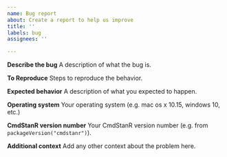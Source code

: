 ```yaml
---
name: Bug report
about: Create a report to help us improve
title: ''
labels: bug
assignees: ''

---
```


**Describe the bug**
A description of what the bug is.

**To Reproduce**
Steps to reproduce the behavior.

**Expected behavior**
A description of what you expected to happen.

**Operating system**
Your operating system (e.g. mac os x 10.15, windows 10, etc.)

**CmdStanR version number**
Your CmdStanR version number (e.g. from `packageVersion("cmdstanr")`). 

**Additional context**
Add any other context about the problem here.
